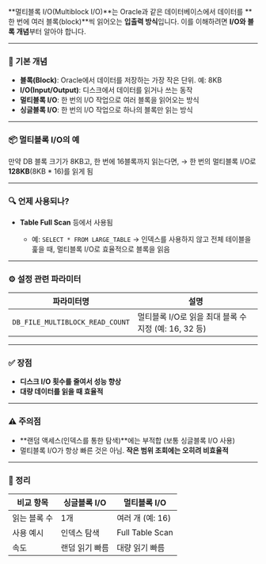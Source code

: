 \*\*멀티블록 I/O(Multiblock I/O)\*\*는 Oracle과 같은 데이터베이스에서 데이터를 \*\*한 번에 여러 블록(block)\*\*씩 읽어오는 **입출력 방식**입니다. 이를 이해하려면 **I/O와 블록 개념**부터 알아야 합니다.

---

### 📌 기본 개념

* **블록(Block)**: Oracle에서 데이터를 저장하는 가장 작은 단위. 예: 8KB
* **I/O(Input/Output)**: 디스크에서 데이터를 읽거나 쓰는 동작
* **멀티블록 I/O**: 한 번의 I/O 작업으로 여러 블록을 읽어오는 방식
* **싱글블록 I/O**: 한 번의 I/O 작업으로 하나의 블록만 읽는 방식

---

### 📦 멀티블록 I/O의 예

만약 DB 블록 크기가 8KB고, 한 번에 16블록까지 읽는다면,
→ 한 번의 멀티블록 I/O로 **128KB**(8KB \* 16)를 읽게 됨

---

### 🔍 언제 사용되나?

* **Table Full Scan** 등에서 사용됨

  * 예: `SELECT * FROM LARGE_TABLE`
    → 인덱스를 사용하지 않고 전체 테이블을 훑을 때, 멀티블록 I/O로 효율적으로 블록을 읽음

---

### ⚙️ 설정 관련 파라미터

| 파라미터명                           | 설명                                    |
| ------------------------------- | ------------------------------------- |
| `DB_FILE_MULTIBLOCK_READ_COUNT` | 멀티블록 I/O로 읽을 최대 블록 수 지정 (예: 16, 32 등) |

---

### ✅ 장점

* **디스크 I/O 횟수를 줄여서 성능 향상**
* **대량 데이터를 읽을 때 효율적**

---

### ⚠️ 주의점

* \*\*랜덤 액세스(인덱스를 통한 탐색)\*\*에는 부적합 (보통 싱글블록 I/O 사용)
* 멀티블록 I/O가 항상 빠른 것은 아님. **작은 범위 조회에는 오히려 비효율적**

---

### 🧠 정리

| 비교 항목   | 싱글블록 I/O | 멀티블록 I/O        |
| ------- | -------- | --------------- |
| 읽는 블록 수 | 1개       | 여러 개 (예: 16)    |
| 사용 예시   | 인덱스 탐색   | Full Table Scan |
| 속도      | 랜덤 읽기 빠름 | 대량 읽기 빠름        |
